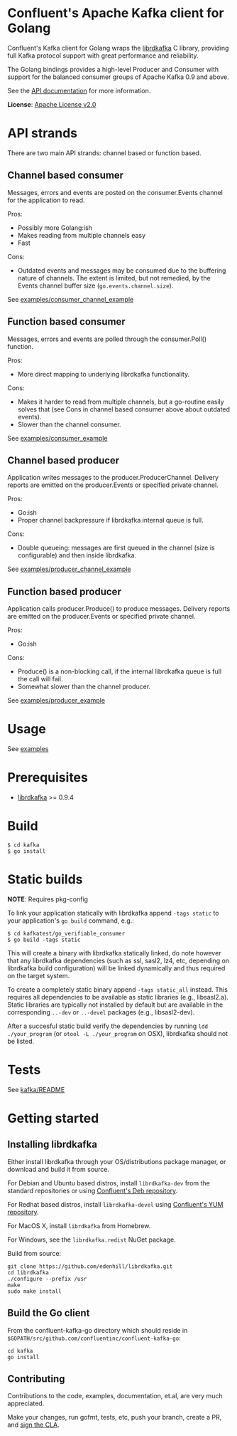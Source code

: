 Confluent's Apache Kafka client for Golang
==========================================

Confluent's Kafka client for Golang wraps the [librdkafka](https://github.com/edenhill/librdkafka) C library, providing
full Kafka protocol support with great performance and reliability.

The Golang bindings provides a high-level Producer and Consumer with support
for the balanced consumer groups of Apache Kafka 0.9 and above.

See the [API documentation](http://docs.confluent.io/current/clients/confluent-kafka-go/index.html) for more information.

**License**: [Apache License v2.0](http://www.apache.org/licenses/LICENSE-2.0)


API strands
===========
There are two main API strands: channel based or function based.

Channel based consumer
----------------------

Messages, errors and events are posted on the consumer.Events channel
for the application to read.

Pros:

 * Possibly more Golang:ish
 * Makes reading from multiple channels easy
 * Fast

Cons:

 * Outdated events and messages may be consumed due to the buffering nature
   of channels. The extent is limited, but not remedied, by the Events channel
   buffer size (`go.events.channel.size`).

See [examples/consumer_channel_example](examples/consumer_channel_example)



Function based consumer
-----------------------

Messages, errors and events are polled through the consumer.Poll() function.

Pros:

 * More direct mapping to underlying librdkafka functionality.

Cons:

 * Makes it harder to read from multiple channels, but a go-routine easily
   solves that (see Cons in channel based consumer above about outdated events).
 * Slower than the channel consumer.

See [examples/consumer_example](examples/consumer_example)



Channel based producer
----------------------

Application writes messages to the producer.ProducerChannel.
Delivery reports are emitted on the producer.Events or specified private channel.

Pros:

 * Go:ish
 * Proper channel backpressure if librdkafka internal queue is full.

Cons:

 * Double queueing: messages are first queued in the channel (size is configurable)
   and then inside librdkafka.

See [examples/producer_channel_example](examples/producer_channel_example)


Function based producer
-----------------------

Application calls producer.Produce() to produce messages.
Delivery reports are emitted on the producer.Events or specified private channel.

Pros:

 * Go:ish

Cons:

 * Produce() is a non-blocking call, if the internal librdkafka queue is full
   the call will fail.
 * Somewhat slower than the channel producer.

See [examples/producer_example](examples/producer_example)







Usage
=====

See [examples](examples)



Prerequisites
=============

 * [librdkafka](https://github.com/edenhill/librdkafka) >= 0.9.4



Build
=====

    $ cd kafka
    $ go install


Static builds
=============

**NOTE**: Requires pkg-config

To link your application statically with librdkafka append `-tags static` to
your application's `go build` command, e.g.:

    $ cd kafkatest/go_verifiable_consumer
    $ go build -tags static

This will create a binary with librdkafka statically linked, do note however
that any librdkafka dependencies (such as ssl, sasl2, lz4, etc, depending
on librdkafka build configuration) will be linked dynamically and thus required
on the target system.

To create a completely static binary append `-tags static_all` instead.
This requires all dependencies to be available as static libraries
(e.g., libsasl2.a). Static libraries are typically not installed
by default but are available in the corresponding `..-dev` or `..-devel`
packages (e.g., libsasl2-dev).

After a succesful static build verify the dependencies by running
`ldd ./your_program` (or `otool -L ./your_program` on OSX), librdkafka should not be listed.



Tests
=====

See [kafka/README](kafka/README.md)



Getting started
===============

Installing librdkafka
---------------------

Either install librdkafka through your OS/distributions package manager,
or download and build it from source.

For Debian and Ubuntu based distros, install `librdkafka-dev` from the standard
repositories or using [Confluent's Deb repository](http://docs.confluent.io/3.2.0/installation.html#installation-apt).

For Redhat based distros, install `librdkafka-devel` using [Confluent's YUM repository](http://docs.confluent.io/3.2.0/installation.html#rpm-packages-via-yum).

For MacOS X, install `librdkafka` from Homebrew.

For Windows, see the `librdkafka.redist` NuGet package.

Build from source:

    git clone https://github.com/edenhill/librdkafka.git
    cd librdkafka
    ./configure --prefix /usr
    make
    sudo make install


Build the Go client
-------------------

From the confluent-kafka-go directory which should reside
in `$GOPATH/src/github.com/confluentinc/confluent-kafka-go`:

    cd kafka
    go install


Contributing
------------
Contributions to the code, examples, documentation, et.al, are very much appreciated.

Make your changes, run gofmt, tests, etc, push your branch, create a PR, and [sign the CLA](http://clabot.confluent.io/cla).
